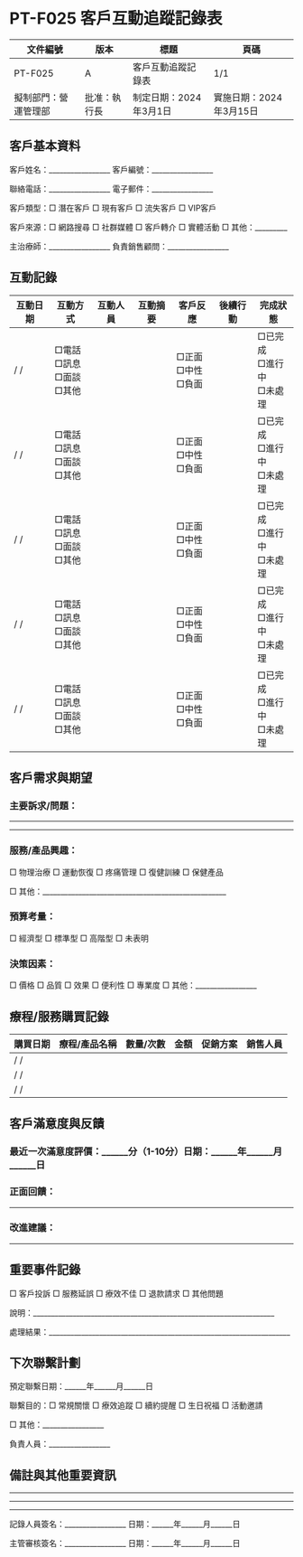# PT-F025 客戶互動追蹤記錄表

| 文件編號 | 版本 | 標題 | 頁碼 | 
|--------|------|-----|------|
| PT-F025 | A | 客戶互動追蹤記錄表 | 1/1 |
| 擬制部門：營運管理部 | 批准：執行長 | 制定日期：2024年3月1日 | 實施日期：2024年3月15日 |

## 客戶基本資料

客戶姓名：_________________ 客戶編號：_________________

聯絡電話：_________________ 電子郵件：_________________

客戶類型：□ 潛在客戶  □ 現有客戶  □ 流失客戶  □ VIP客戶

客戶來源：□ 網路搜尋  □ 社群媒體  □ 客戶轉介  □ 實體活動  □ 其他：_________

主治療師：_________________ 負責銷售顧問：_________________

## 互動記錄

| 互動日期 | 互動方式 | 互動人員 | 互動摘要 | 客戶反應 | 後續行動 | 完成狀態 |
|---------|----------|----------|----------|----------|----------|----------|
| / /  | □電話<br>□訊息<br>□面談<br>□其他 |  |  | □正面<br>□中性<br>□負面 |  | □已完成<br>□進行中<br>□未處理 |
| / /  | □電話<br>□訊息<br>□面談<br>□其他 |  |  | □正面<br>□中性<br>□負面 |  | □已完成<br>□進行中<br>□未處理 |
| / /  | □電話<br>□訊息<br>□面談<br>□其他 |  |  | □正面<br>□中性<br>□負面 |  | □已完成<br>□進行中<br>□未處理 |
| / /  | □電話<br>□訊息<br>□面談<br>□其他 |  |  | □正面<br>□中性<br>□負面 |  | □已完成<br>□進行中<br>□未處理 |
| / /  | □電話<br>□訊息<br>□面談<br>□其他 |  |  | □正面<br>□中性<br>□負面 |  | □已完成<br>□進行中<br>□未處理 |

## 客戶需求與期望

### 主要訴求/問題：

___________________________________________________________________

___________________________________________________________________

### 服務/產品興趣：

□ 物理治療  □ 運動恢復  □ 疼痛管理  □ 復健訓練  □ 保健產品 

□ 其他：___________________________________________________

### 預算考量：

□ 經濟型  □ 標準型  □ 高階型  □ 未表明

### 決策因素：

□ 價格  □ 品質  □ 效果  □ 便利性  □ 專業度  □ 其他：_________________

## 療程/服務購買記錄

| 購買日期 | 療程/產品名稱 | 數量/次數 | 金額 | 促銷方案 | 銷售人員 |
|---------|--------------|----------|------|----------|----------|
| / /  |  |  |  |  |  |
| / /  |  |  |  |  |  |
| / /  |  |  |  |  |  |

## 客戶滿意度與反饋

### 最近一次滿意度評價：______分（1-10分）日期：______年______月______日

### 正面回饋：

___________________________________________________________________

### 改進建議：

___________________________________________________________________

## 重要事件記錄

□ 客戶投訴  □ 服務延誤  □ 療效不佳  □ 退款請求  □ 其他問題

說明：___________________________________________________________________

處理結果：___________________________________________________________________

## 下次聯繫計劃

預定聯繫日期：______年______月______日

聯繫目的：□ 常規關懷  □ 療效追蹤  □ 續約提醒  □ 生日祝福  □ 活動邀請 

□ 其他：_________________

負責人員：_________________

## 備註與其他重要資訊

___________________________________________________________________

___________________________________________________________________

___________________________________________________________________

記錄人員簽名：_________________ 日期：______年______月______日

主管審核簽名：_________________ 日期：______年______月______日 
